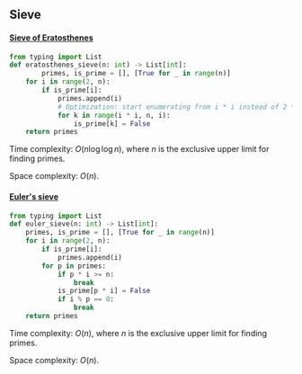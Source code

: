 ## Sieve

#### [Sieve of Eratosthenes](https://en.wikipedia.org/wiki/Sieve_of_Eratosthenes#Overview)

```python
from typing import List
def eratosthenes_sieve(n: int) -> List[int]:
		primes, is_prime = [], [True for _ in range(n)]
    for i in range(2, n):
        if is_prime[i]:
            primes.append(i)
            # Optimization: start enumerating from i * i instead of 2 * i
            for k in range(i * i, n, i):
                is_prime[k] = False
    return primes
```

Time complexity: $O\left(n\log\log n\right)$, where $n$ is the exclusive upper limit for finding primes.

Space complexity: $O\left(n\right)$.



#### [Euler's sieve](https://en.wikipedia.org/wiki/Sieve_of_Eratosthenes#Euler's_sieve)

```python
from typing import List
def euler_sieve(n: int) -> List[int]:
    primes, is_prime = [], [True for _ in range(n)]
    for i in range(2, n):
        if is_prime[i]:
            primes.append(i)
        for p in primes:
            if p * i >= n:
                break
            is_prime[p * i] = False
            if i % p == 0:
                break
    return primes
```

Time complexity: $O\left(n\right)$, where $n$ is the exclusive upper limit for finding primes.

Space complexity: $O\left(n\right)$.
